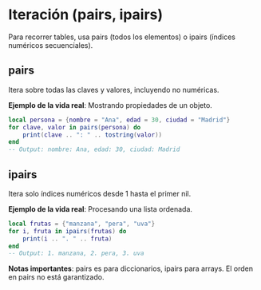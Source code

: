 # Iteración (pairs, ipairs)

Para recorrer tables, usa pairs (todos los elementos) o ipairs (índices numéricos secuenciales).

## pairs

Itera sobre todas las claves y valores, incluyendo no numéricas.

**Ejemplo de la vida real**: Mostrando propiedades de un objeto.

```lua
local persona = {nombre = "Ana", edad = 30, ciudad = "Madrid"}
for clave, valor in pairs(persona) do
    print(clave .. ": " .. tostring(valor))
end
-- Output: nombre: Ana, edad: 30, ciudad: Madrid
```

## ipairs

Itera solo índices numéricos desde 1 hasta el primer nil.

**Ejemplo de la vida real**: Procesando una lista ordenada.

```lua
local frutas = {"manzana", "pera", "uva"}
for i, fruta in ipairs(frutas) do
    print(i .. ". " .. fruta)
end
-- Output: 1. manzana, 2. pera, 3. uva
```

**Notas importantes**: pairs es para diccionarios, ipairs para arrays. El orden en pairs no está garantizado.